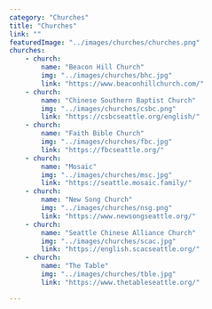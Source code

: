 ```yaml
---
category: "Churches"
title: "Churches"
link: ""
featuredImage: "../images/churches/churches.png"
churches:
    - church:
        name: "Beacon Hill Church"
        img: "../images/churches/bhc.jpg"
        link: "https://www.beaconhillchurch.com/"
    - church:
        name: "Chinese Southern Baptist Church"
        img: "../images/churches/csbc.png"
        link: "https://csbcseattle.org/english/"
    - church:
        name: "Faith Bible Church"
        img: "../images/churches/fbc.jpg"
        link: "https://fbcseattle.org/"
    - church:
        name: "Mosaic"
        img: "../images/churches/msc.jpg"
        link: "https://seattle.mosaic.family/"
    - church:
        name: "New Song Church"
        img: "../images/churches/nsg.png"
        link: "https://www.newsongseattle.org/"
    - church:
        name: "Seattle Chinese Alliance Church"
        img: "../images/churches/scac.jpg"
        link: "https://english.scacseattle.org/"
    - church:
        name: "The Table"
        img: "../images/churches/tble.jpg"
        link: "https://www.thetableseattle.org/"

---
```


